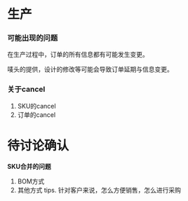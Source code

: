 # 生产

### 可能出现的问题

在生产过程中，订单的所有信息都有可能发生变更。

唛头的提供，设计的修改等可能会导致订单延期与信息变更。

### 关于cancel

1. SKU的cancel
2. 订单的cancel

# 待讨论确认

**SKU合并的问题**

1. BOM方式
2. 其他方式
   tips. 针对客户来说，怎么方便销售，怎么进行采购



